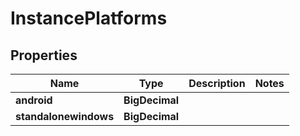 

# InstancePlatforms


## Properties

Name | Type | Description | Notes
------------ | ------------- | ------------- | -------------
**android** | **BigDecimal** |  | 
**standalonewindows** | **BigDecimal** |  | 



